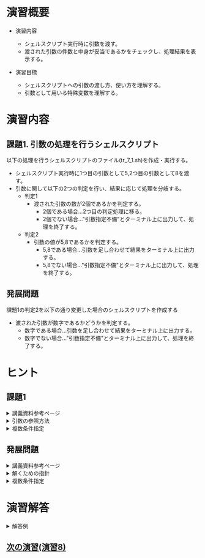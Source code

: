 # 演習概要
- 演習内容
  - シェルスクリプト実行時に引数を渡す。
  - 渡された引数の件数と中身が妥当であるかをチェックし、処理結果を表示する。

- 演習目標
  - シェルスクリプトへの引数の渡し方、使い方を理解する。
  - 引数として用いる特殊変数を理解する。


# 演習内容

## 課題1. 引数の処理を行うシェルスクリプト
以下の処理を行うシェルスクリプトのファイル(tr_7_1.sh)を作成・実行する。  
  - シェルスクリプト実行時に1つ目の引数として5,2つ目の引数として8を渡す。
  - 引数に関して以下の2つの判定を行い、結果に応じて処理を分岐する。
    - 判定1
      - 渡された引数の数が2個であるかを判定する。
        - 2個である場合…2つ目の判定処理に移る。
        - 2個でない場合…"引数指定不備"とターミナル上に出力して、処理を終了する。
    - 判定2
      - 引数の値が5,8であるかを判定する。
        - 5,8である場合…引数を足し合わせて結果をターミナル上に出力する。
        - 5,8でない場合…"引数指定不備"とターミナル上に出力して、処理を終了する。

## 発展問題
課題1の判定2を以下の通り変更した場合のシェルスクリプトを作成する
- 渡された引数が数字であるかどうかを判定する。
    - 数字である場合…引数を足し合わせて結果をターミナル上に出力する。
    - 数字でない場合…"引数指定不備"とターミナル上に出力して、処理を終了する。

# ヒント
## 課題1
<details><summary>講義資料参考ページ</summary><div>

- 特殊変数
  - p39
- 条件指定
  - p82
- メタキャラクタ
  - p89
</div></details>

<details><summary>引数の参照方法</summary><div>

特殊変数を使用することでシェルスクリプト内で参照できる  
例えば、コマンド`bash tr_7_1.sh 5 8`という形式で実行されたシェルスクリプトの場合、
特殊変数`$#`、`$1`、`$2`をechoなどで出力してみると、それぞれ`2`、`5`、`8`という値となっていることがわかる。(各特殊変数の意味は講義資料p39参照)


</div></details>

<details><summary>複数条件指定</summary><div>

複数条件が真である場合のみ処理を行いたい場合、下記のように記述する。

p82に記載されている"条件式1 -a 条件式2"の指定方法を利用して、
``` sh
[ $# -eq 2 -a $1 -eq 5 -a $2 -eq 8 ]
```

またはp89に記載されているメタキャラクタ"&&"を利用して
``` sh
[ $# -eq 2 ] && [ $1 -eq 5 ] && [ $2 -eq 8 ]
```

なお、上記２つの指定方法は次のように混じっていても良い。

``` sh
[ $# -eq 2 ] && [ $1 -eq 5 -a $2 -eq 8 ]
```

</div></details>


## 発展問題
<details><summary>講義資料参考ページ</summary><div>

- 特殊変数
  - p39
- 条件指定
  - p82
- メタキャラクタ
  - p90
</div></details>

<details><summary>解くための指針</summary><div>

- 直接数字であるかどうかの判定はできないため、コマンド`expr`で計算を行いその終了ステータスで判定する。

</div></details>

<details><summary>複数条件指定</summary><div>

複数条件のいずれかが真である場合のみ処理を行いたい場合、下記のように記述する。

p82に記載されている"条件式1 -o 条件式2"の指定方法を利用して、
``` sh
[ $# -eq 2 -a $1 -eq 5 -o $2 -eq 8 ]
```

またはp89に記載されているメタキャラクタ"&&"を利用して
``` sh
[ $# -eq 2 ] && [ $1 -eq 5 ] || [ $2 -eq 8 ]
```

</div></details>

# 演習解答  

<details><summary>解答例</summary><div>

## 課題1. 引数の処理を行うシェルスクリプト  解答例  
シェルスクリプトファイル"tr_7_1.sh"をエディタから作成し、下記の内容を書き込む。  

``` sh
#!/bin/bash
if [ $# -eq 2 ] && [ $1 -eq 5 ] && [ $2 -eq 8 ]; then # または if [ $# -eq 2 -a $1 -eq 5 -a $2 -eq 8 ]; then
  echo $(($1 + $2))
else
  echo "引数指定不備"
fi
```
<details><summary>課題1のシェルスクリプトの内容解説</summary><div>

- `$#`　…　引数の個数を参照する特殊変数。講義資料p39を参照。
- `$数字`　…　数字番目の引数の値を参照する特殊変数。講義資料p39を参照。
- `&&` …　前のコマンドが正常終了時のみ後続のコマンドを実行する。そのため、複数の条件が真であることを指定したい場合に使用可能。前のtestコマンドが真のときのみ次のtestコマンドを実行するため。講義資料p89を参照。
- `-a` …　"条件式1 -a 条件式2" のように記載することで、条件式1が真かつ条件式2が真であれば真となる。講義資料p82を参照。  
※ `&&`と`-a`は次のように混ざっていても良い
  - `if [ $# = 2 ] && [ $1 = 5 -a $2 = 8 ];`
</div></details>

tr_7_1.shを実行する。  

```
bash tr_7_1.sh 5 8
```

計算結果が表示されることを確認。  
(以下は上記の例の場合の表示)

```
13
```

引数の数が誤っている場合や渡された値が誤っている場合は"引数指定不備"と表示されることを確認する。

コマンド例  
```
bash tr_7_1.sh 5
```

```
bash tr_7_1.sh 5 7
```


出力結果を確認  

```
引数指定不備
```


## 引数の処理を行うシェルスクリプト(発展問題解答例)  

``` sh
#!/bin/bash
expr $1 + $2 > /dev/null 2>&1 # 計算処理を行いエラー結果は出力しない
RET=$? # exprの終了ステータスを代入する。計算結果が0以外の場合0が、計算結果が0の場合は1が代入される。

if [ $# -eq 2 ] && [ $RET -eq 0 ] || [ $RET -eq 1 ]; then # または if [ $# -eq 2 -a $1 -eq 5 -o $2 -eq 8 ]; then
  echo $(($1 + $2))
else
  echo "引数指定不備"
fi
```
<details><summary>発展問題のシェルスクリプトの内容解説</summary><div>

- 引数を用いてexprの計算処理を行い、その終了ステータスを利用することで引数が数字かどうかを判定する。注意点としてはexprの終了ステータスが少し特殊で、計算結果が0以外のときは0が計算結果が0のときは1になること。このため、終了ステータスが0または1かを条件で判定させる必要がある。
- `||` …　前のコマンドが異常終了時のみ後続のコマンドを実行する。そのため、複数の条件のどちらかが真であることを指定したい場合に使用可能。前のtestコマンドが真であればそこで判定を終了し、偽であれば次のtestコマンドを実行するため。講義資料p90を参照。
- `-o` …　"条件式1 -o 条件式2" のように記載することで、条件式1が真もしくは条件式2が真であれば真となる。講義資料p82を参照。
</div></details>


</div></details>

## [次の演習(演習8)](./演習8.md)